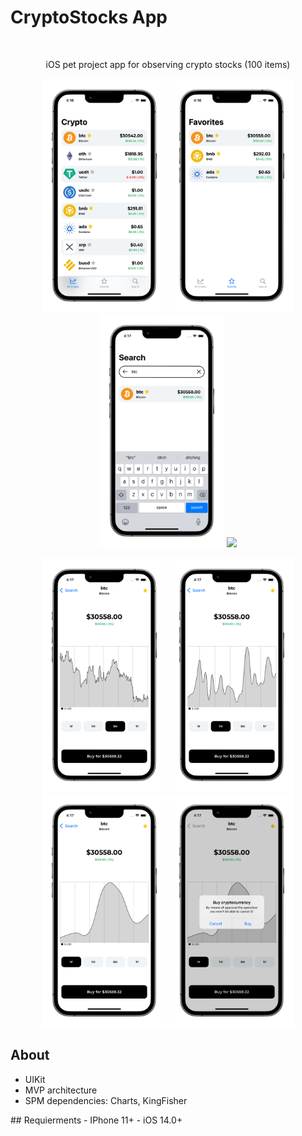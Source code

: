 # CryptoStocks App 
<br />
<p align="center">
    <p align="center">
        iOS pet project app for observing crypto stocks (100 items) 
    </p>
</p>
<p align="center">
<img src= "Screenshots/AllCrypto_portrait.png" width="200">
<img src= "Screenshots/Favorites_portrait.png" width="200">
<img src= "Screenshots/Search_portrait.png" width="200">
<img src= "Screenshots/Graphic_1Year_portrait.png" width="200">
</p>
<p align="center">
<img src= "Screenshots/Graphic_6Month_portrait.png" width="200">
<img src= "Screenshots/Graphic_1Month_portrait.png" width="200">
<img src= "Screenshots/Graphic_1Week_portrait.png" width="200">
<img src= "Screenshots/Detaied_Button_portrait.png" width="200">
</p>

## About
- UIKit 
- MVP architecture
- SPM dependencies: Charts, KingFisher
</p>
## Requierments
- IPhone 11+
- iOS 14.0+
